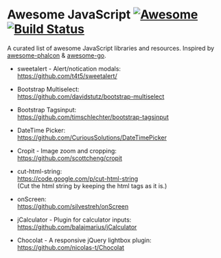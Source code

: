 # Awesome JavaScript [![Awesome](https://cdn.rawgit.com/sindresorhus/awesome/d7305f38d29fed78fa85652e3a63e154dd8e8829/media/badge.svg)](https://github.com/sindresorhus/awesome) [![Build Status](https://travis-ci.org/avelino/awesome-go.svg?branch=master)](https://travis-ci.org/avelino/awesome-go) 


A curated list of awesome JavaScript libraries and resources. Inspired by [awesome-phalcon](https://github.com/sergeyklay/awesome-phalcon) & [awesome-go](https://github.com/avelino/awesome-go).

- sweetalert - Alert/notication modals:
<br/>https://github.com/t4t5/sweetalert/

- Bootstrap Multiselect:
<br/>https://github.com/davidstutz/bootstrap-multiselect

- Bootstrap Tagsinput:
<br/>https://github.com/timschlechter/bootstrap-tagsinput

- DateTime Picker:
<br/>https://github.com/CuriousSolutions/DateTimePicker

- Cropit - Image zoom and cropping:
<br/>https://github.com/scottcheng/cropit

- cut-html-string:
<br/>https://code.google.com/p/cut-html-string
<br/>(Cut the html string by keeping the html tags as it is.)

- onScreen:
<br/>https://github.com/silvestreh/onScreen

- jCalculator - Plugin for calculator inputs:
<br/>https://github.com/balajmarius/jCalculator

- Chocolat - A responsive jQuery lightbox plugin:
<br/>https://github.com/nicolas-t/Chocolat
